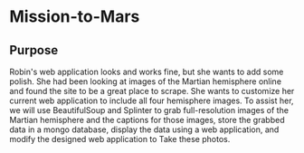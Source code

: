 # Mission-to-Mars

## Purpose
Robin's web application looks and works fine, but she wants to add some polish. She had been looking at images of the Martian hemisphere online and found the site to be a great place to scrape. She wants to customize her current web application to include all four hemisphere images. To assist her, we will use BeautifulSoup and Splinter to grab full-resolution images of the Martian hemisphere and the captions for those images, store the grabbed data in a mongo database, display the data using a web application, and modify the designed web application to Take these photos.
